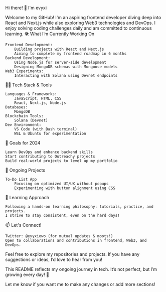 Hi there! 👋 I'm evyxi

Welcome to my GitHub! I'm an aspiring frontend developer diving deep into React and Next.js while also exploring Web3 technologies and DevOps. I enjoy solving coding challenges daily and am committed to continuous learning.
🛠️ What I’m Currently Working On

    Frontend Development:
        Building projects with React and Next.js
        Aiming to complete my frontend roadmap in 6 months
    Backend Development:
        Using Node.js for server-side development
        Designing MongoDB schemas with Mongoose models
    Web3 Experiments:
        Interacting with Solana using Devnet endpoints

🧑‍💻 Tech Stack & Tools

    Languages & Frameworks:
        JavaScript, HTML, CSS
        React, Next.js, Node.js
    Databases:
        MongoDB
    Blockchain Tools:
        Solana (Devnet)
    Dev Environment:
        VS Code (with Bash terminal)
        WSL & Ubuntu for experimentation

🎯 Goals for 2024

    Learn DevOps and enhance backend skills
    Start contributing to Outreachy projects
    Build real-world projects to level up my portfolio

📝 Ongoing Projects

    To-Do List App
        Focusing on optimized UI/UX without popups
        Experimenting with button alignment using CSS

🌱 Learning Approach

    Following a hands-on learning philosophy: tutorials, practice, and projects.
    I strive to stay consistent, even on the hard days!

📫 Let's Connect!

    Twitter: @evyxiowo (for mutual updates & moots!)
    Open to collaborations and contributions in frontend, Web3, and DevOps.

Feel free to explore my repositories and projects. If you have any suggestions or ideas, I’d love to hear from you!

This README reflects my ongoing journey in tech. It’s not perfect, but I’m growing every day! 🚀

Let me know if you want me to make any changes or add more sections!
